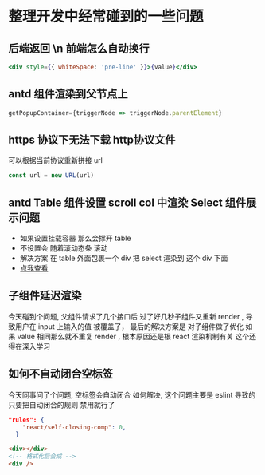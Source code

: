 # 整理开发中经常碰到的一些问题

## 后端返回 \n 前端怎么自动换行

``` jsx
<div style={{ whiteSpace: 'pre-line' }}>{value}</div>
```

## antd 组件渲染到父节点上

```jsx
getPopupContainer={triggerNode => triggerNode.parentElement}
```

## https 协议下无法下载 http协议文件

可以根据当前协议重新拼接 url

```js
const url = new URL(url) 
```

## antd Table 组件设置 scroll col 中渲染 Select 组件展示问题 

- 如果设置挂载容器 那么会撑开 table 
- 不设置会 随着滚动态条 滚动
- 解决方案 在 table 外面包裹一个 div 把 select 渲染到 这个 div 下面 
- [点我查看](https://codesandbox.io/s/table-zhong-render-select-wenti-tbz73)

## 子组件延迟渲染

今天碰到个问题, 父组件请求了几个接口后 过了好几秒子组件又重新 render , 导致用户在 input 上输入的值 被覆盖了， 最后的解决方案是 对子组件做了优化 如果 value 相同那么就不重复 render , 根本原因还是根 react 渲染机制有关 这个还得在深入学习

## 如何不自动闭合空标签

今天同事问了个问题, 空标签会自动闭合 如何解决, 这个问题主要是 eslint 导致的 只要把自动闭合的规则 禁用就行了

```json
"rules": {
    "react/self-closing-comp": 0,
  }
```

```html
<div></div>
<!-- 格式化后会成 -->
<div />
```